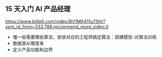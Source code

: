 ## 15 天入门 AI 产品经理

https://www.bilibili.com/video/BV1MK411u7SH/?spm_id_from=333.788.recommend_more_video.0

* 懂一些需要哪些算法，安排对应的工程师搞定算法：搭建模型-对算法训练
* 数据源从哪里来
* 定义产品功能和边界